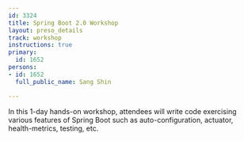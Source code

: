 ```yaml
---
id: 3324
title: Spring Boot 2.0 Workshop
layout: preso_details
track: workshop
instructions: true
primary:
  id: 1652
persons:
- id: 1652
  full_public_name: Sang Shin

---
```

In this 1-day hands-on workshop, attendees will write code exercising various features of Spring Boot such as auto-configuration, actuator, health-metrics, testing, etc.
